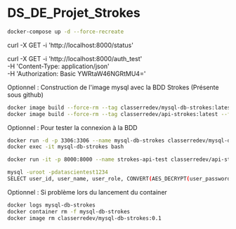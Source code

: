 # DS_DE_Projet_Strokes



```sh
docker-compose up -d --force-recreate
```


curl -X GET -i 'http://localhost:8000/status'

curl -X GET -i 'http://localhost:8000/auth_test' \
-H 'Content-Type: application/json' \
-H 'Authorization: Basic YWRtaW46NGRtMU4='


Optionnel : Construction de l'image mysql avec la BDD Strokes
(Présente sous github)
```sh
docker image build --force-rm --tag classerredev/mysql-db-strokes:latest --file dockerfile-db .
docker image build --force-rm --tag classerredev/api-strokes:latest --file dockerfile-api .
```

Optionnel : Pour tester la connexion à la BDD
```sh
docker run -d -p 3306:3306 --name mysql-db-strokes classerredev/mysql-db-strokes:0.
docker exec -it mysql-db-strokes bash

docker run -it -p 8000:8000 --name strokes-api-test classerredev/api-strokes:latest bash

mysql -uroot -pdatascientest1234
SELECT user_id, user_name, user_role, CONVERT(AES_DECRYPT(user_password, 'strokes') using utf8) AS user_password FROM strokes.users;
```

Optionnel : Si problème lors du lancement du container
```sh
docker logs mysql-db-strokes
docker container rm -f mysql-db-strokes
docker image rm classerredev/mysql-db-strokes:0.1
```

